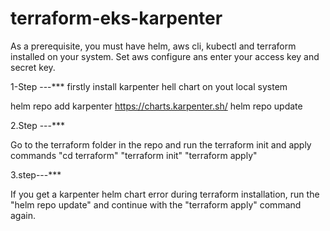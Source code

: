 # terraform-eks-karpenter

As a prerequisite, you must have helm, aws cli, kubectl and terraform installed on your system. Set aws configure ans enter your access key and secret key. 

1-Step ---***
firstly install karpenter hell chart on yout local system

helm repo add karpenter https://charts.karpenter.sh/
helm repo update

2.Step ---***

Go to the terraform folder in the repo and run the terraform init and apply commands  "cd terraform"   "terraform init"  "terraform apply"

3.step---***

If you get a karpenter helm chart error during terraform installation, run the "helm repo update" and continue with the "terraform apply" command again.




